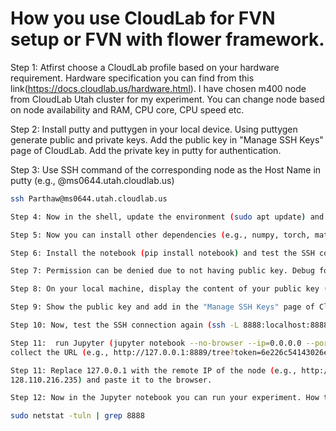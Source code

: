# How you use CloudLab for FVN setup or FVN with flower framework.

Step 1: Atfirst choose a CloudLab profile based on your hardware requirement. Hardware specification you can find from this link(https://docs.cloudlab.us/hardware.html). I have chosen m400 node from CloudLab Utah cluster for my experiment. You can change node based on node availability and RAM, CPU core, CPU speed etc. 

Step 2: Install putty and puttygen in your local device. Using puttygen generate public and private keys. Add the public key in "Manage SSH Keys" page of CloudLab. Add the private key in putty for authentication.

Step 3: Use SSH command of the corresponding node as the Host Name in putty (e.g., @ms0644.utah.cloudlab.us)
 ```bash
 ssh Parthaw@ms0644.utah.cloudlab.us

Step 4: Now in the shell, update the environment (sudo apt update) and install pip (sudo apt install python3-pip)

Step 5: Now you can install other dependencies (e.g., numpy, torch, matplotlib etc) or these can be installed later on jupyter notebook.

Step 6: Install the notebook (pip install notebook) and test the SSH connection (ssh -L 8888:localhost:8888 Parthaw@ms0644.utah.cloudlab.us).

Step 7: Permission can be denied due to not having public key. Debug for getting more information. (ssh -v -L 8888:localhost:8888 Parthaw@ms0644.utah.cloudlab.us)

Step 8: On your local machine, display the content of your public key (e.g., cat ~/.ssh/id_ed25519.pub). If no file or directory found, gennerate one public key (ssh-keygen -t ed25519 -C "parthawgoswami555@gmail.com") 

Step 9: Show the public key and add in the "Manage SSH Keys" page of CloudLab. (cat ~/.ssh/id_ed25519.pub)

Step 10: Now, test the SSH connection again (ssh -L 8888:localhost:8888 Parthaw@ms0644.utah.cloudlab.us).

Step 11:  run Jupyter (jupyter notebook --no-browser --ip=0.0.0.0 --port=8888) and 
collect the URL (e.g., http://127.0.0.1:8889/tree?token=6e226c54143026e4279041e299b7d566d0c997b2e13c37d9)

Step 11: Replace 127.0.0.1 with the remote IP of the node (e.g., http://128.110.216.235:8889/tree?token=6e226c54143026e4279041e299b7d566d0c997b2e13c37d9
128.110.216.235) and paste it to the browser.

Step 12: Now in the Jupyter notebook you can run your experiment. How to check if jupyter notebook is using remote node for experiment? Run the following command to check which IP addresses Jupyter is bound to:

sudo netstat -tuln | grep 8888
